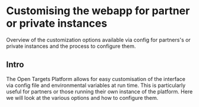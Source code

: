 # Customising the webapp for partner or private instances

Overview of the customization options available via config for partners's or private instances and the process to configure them.

## Intro

The Open Targets Platform allows for easy customisation of the interface via config file and environmental variables at run time. This is particularly useful for partners or those running their own instance of the platform.
Here we will look at the various options and how to configure them.
